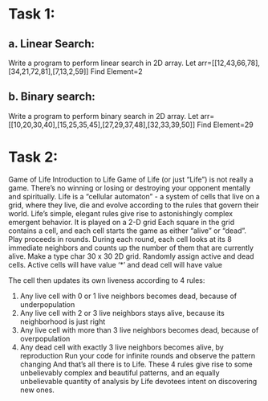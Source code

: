# Task 1:
## a. Linear Search:
Write a program to perform linear search in 2D array.
Let arr=[[12,43,66,78],[34,21,72,81],[7,13,2,59]]
Find Element=2
## b. Binary search:
Write a program to perform binary search in 2D array.
Let arr=[[10,20,30,40],[15,25,35,45],[27,29,37,48],[32,33,39,50]]
Find Element=29
# Task 2:
Game of Life
Introduction to Life
Game of Life (or just “Life”) is not really a game. There’s no winning or losing or destroying
your opponent mentally and spiritually. Life is a “cellular automaton” - a system of cells that live
on a grid, where they live, die and evolve according to the rules that govern their world.
Life’s simple, elegant rules give rise to astonishingly complex emergent behavior. It is played on
a 2-D grid Each square in the grid contains a cell, and each cell starts the game as either “alive”
or “dead”. Play proceeds in rounds. During each round, each cell looks at its 8 immediate
neighbors and counts up the number of them that are currently alive.
Make a type char 30 x 30 2D grid. Randomly assign active and dead cells. Active cells will have
value ‘*’ and dead cell will have value

The cell then updates its own liveness according to 4 rules:
1. Any live cell with 0 or 1 live neighbors becomes dead, because of underpopulation
2. Any live cell with 2 or 3 live neighbors stays alive, because its neighborhood is just right
3. Any live cell with more than 3 live neighbors becomes dead, because of overpopulation
4. Any dead cell with exactly 3 live neighbors becomes alive, by reproduction
Run your code for infinite rounds and observe the pattern changing
And that’s all there is to Life. These 4 rules give rise to some unbelievably complex and
beautiful patterns, and an equally unbelievable quantity of analysis by Life devotees intent on
discovering new ones.
